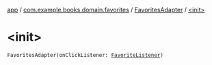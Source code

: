 [app](../../index.md) / [com.example.books.domain.favorites](../index.md) / [FavoritesAdapter](index.md) / [&lt;init&gt;](./-init-.md)

# &lt;init&gt;

`FavoritesAdapter(onClickListener: `[`FavoriteListener`](-favorite-listener/index.md)`)`